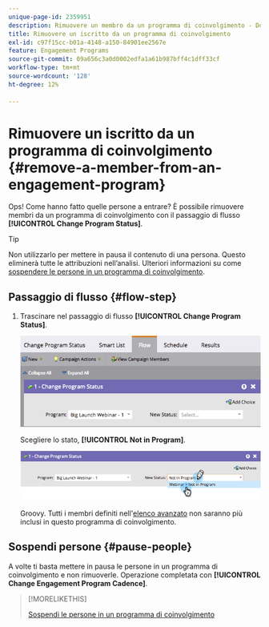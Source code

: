 ```yaml
---
unique-page-id: 2359951
description: Rimuovere un membro da un programma di coinvolgimento - Documentazione di Marketo - Documentazione del prodotto
title: Rimuovere un iscritto da un programma di coinvolgimento
exl-id: c97f15cc-b01a-4148-a150-84901ee2567e
feature: Engagement Programs
source-git-commit: 09a656c3a0d0002edfa1a61b987bff4c1dff33cf
workflow-type: tm+mt
source-wordcount: '128'
ht-degree: 12%

---
```


# Rimuovere un iscritto da un programma di coinvolgimento {#remove-a-member-from-an-engagement-program}

Ops! Come hanno fatto quelle persone a entrare? È possibile rimuovere membri da un programma di coinvolgimento con il passaggio di flusso **[!UICONTROL Change Program Status]**.

>[!TIP]
>
>Non utilizzarlo per mettere in pausa il contenuto di una persona. Questo eliminerà tutte le attribuzioni nell’analisi. Ulteriori informazioni su come [sospendere le persone in un programma di coinvolgimento](/help/marketo/product-docs/email-marketing/drip-nurturing/using-engagement-programs/pause-people-in-an-engagement-program.md).

## Passaggio di flusso {#flow-step}

1. Trascinare nel passaggio di flusso **[!UICONTROL Change Program Status]**.

   ![](assets/image2014-9-15-18-3a15-3a57.png)

   Scegliere lo stato, **[!UICONTROL Not in Program]**.

   ![](assets/image2014-9-15-18-3a16-3a2.png)

   Groovy. Tutti i membri definiti nell&#39;[elenco avanzato](/help/marketo/product-docs/core-marketo-concepts/smart-lists-and-static-lists/creating-a-smart-list/create-a-smart-list.md) non saranno più inclusi in questo programma di coinvolgimento.

## Sospendi persone  {#pause-people}

A volte ti basta mettere in pausa le persone in un programma di coinvolgimento e non rimuoverle. Operazione completata con **[!UICONTROL Change Engagement Program Cadence]**.

>[!MORELIKETHIS]
>
>[Sospendi le persone in un programma di coinvolgimento](/help/marketo/product-docs/email-marketing/drip-nurturing/using-engagement-programs/pause-people-in-an-engagement-program.md)
